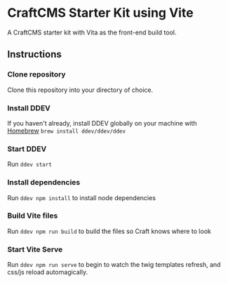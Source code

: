 # CraftCMS Starter Kit using Vite
A CraftCMS starter kit with Vita as the front-end build tool.

## Instructions
### Clone repository
Clone this repository into your directory of choice.

### Install DDEV
If you haven't already, install DDEV globally on your machine with [Homebrew]([url](https://brew.sh)) `brew install ddev/ddev/ddev`

### Start DDEV
Run `ddev start`

### Install dependencies
Run `ddev npm install` to install node dependencies

### Build Vite files
Run `ddev npm run build` to build the files so Craft knows where to look

### Start Vite Serve
Run `ddev npm run serve` to begin to watch the twig templates refresh, and css/js reload automagically.

